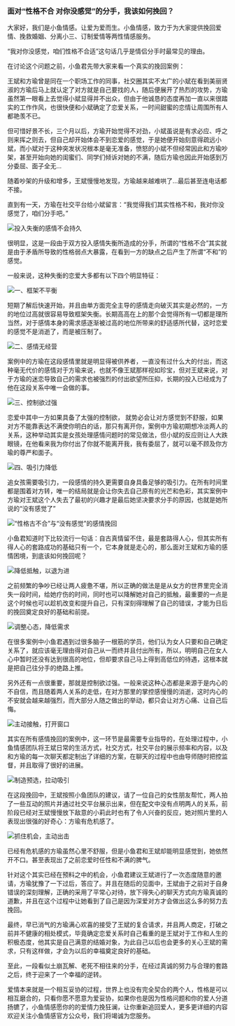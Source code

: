 ### 面对“性格不合 对你没感觉”的分手，我该如何挽回？

大家好，我们是小鱼情感。让爱为爱而生。小鱼情感，致力于为大家提供挽回爱情、挽救婚姻、分离小三、订制爱情等两性情感服务。

“我对你没感觉，咱们性格不合适”这句话几乎是情侣分手时最常见的理由。

在讨论这个问题之前，小鱼君先带大家来看一个真实的挽回案例：

王斌和方瑜曾是同在一个职场工作的同事，社交圈其实不太广的小斌在看到美丽贤淑的方瑜后马上就认定了对方就是自己要找的人，随后便展开了热烈的攻势，方瑜虽然第一眼看上去觉得小斌显得并不出众，但由于他诚恳的态度再加一直以来很踏实的工作作风，也很快便和小斌确定了恋爱关系，一时间甜蜜的恋情让周围所有人都艳羡不已。

但可惜好景不长，三个月以后，方瑜开始觉得不对劲，小斌虽说是有求必应、呼之则来挥之则去，但自己却开始体会不到恋爱的感觉，于是她便开始刻意得疏远小斌，而小斌对于这种突发状况根本是毫无准备，愤怒的小斌不但经常因此和方瑜吵架，甚至开始向她的闺蜜们、同学们倾诉对她的不满，随后方瑜也因此开始感到万分委屈、面子全无...

随着吵架的升级和增多，王斌慢慢地发现，方瑜越来越难哄了...最后甚至连电话都不接。

直到有一天，方瑜在社交平台给小斌留言：“我觉得我们其实性格不和，我对你没感觉了，咱们分手吧。”

![投入失衡的感情不会持久](/im/images/articles/a3/a3_1/image1.png "投入失衡的感情不会持久")

很明显，这是一段由于双方投入感情失衡所造成的分手，所谓的“性格不合”其实就是由于矛盾所导致的性格弱点大暴露，在看到一方的缺点之后产生了所谓“不和”的感觉。

一般来说，这种失衡的恋爱大多都有以下四个明显特征：

![一、框架不平衡](/im/images/articles/a3/a3_1/image2.png "一、框架不平衡")

短期了解后快速开始，并且由单方面完全主导的感情走向破灭其实是必然的，一方的地位过高就很容易导致框架失衡。长期高高在上的那个会觉得所有一切都是理所当然，对于感情本身的需求感逐渐被过高的地位所带来的舒适感所代替，这时恋爱的感觉不是消逝了，而是被压制了。

![二、感情无经营](/im/images/articles/a3/a3_1/image3.png "二、感情无经营")

案例中的方瑜在这段感情里就是明显得被供养者，一直没有过什么大的付出，而这种毫无代价的感情对于方瑜来说，也就不像王斌那样视如珍宝，但对王斌来说，对于方瑜的迷恋导致自己的需求也被强烈的付出欲望所压抑，长期的投入已经成为了他在这段关系中唯一会做的事。

![三、控制欲过强](/im/images/articles/a3/a3_1/image4.png "三、控制欲过强")

恋爱中其中一方如果具备了太强的控制欲， 就势必会让对方感觉到不舒服，如果对方不能靠表达不满使你明白的话，那只有离开你，案例中方瑜初期想冷淡两人的关系，这种举动其实是女孩处理感情问题时的常见做法，但小斌的反应则让人大跌眼镜，在他看来我为你付出了你就不能离开我，我有委屈了，就可以毫不顾及你方瑜的尊严和面子。

![四、吸引力降低](/im/images/articles/a3/a3_1/image5.png "四、吸引力降低")

追女孩需要吸引力，一段感情的持久更需要自身具备足够的吸引力。在所有时间里都是围着对方转，唯一的结局就是会让你失去自己原有的光芒和色彩，其实案例中方瑜对王斌这个人失去了最初的兴趣才是最后她坚决要求分手的原因，也就是她所说的“没有感觉了”

![“性格古不合”与“没有感觉”的感情挽回](/im/images/articles/a3/a3_1/image6.png "“性格不合”与“没有感觉”的感情挽回")

小鱼君知道时下比较流行一句话：自古真情留不住，最是套路得人心，但其实所有得人心的套路成功的基础只有一个，它本身就是走心的，那么面对王斌和方瑜的感情困境，到底该如何挽回呢？

![降低抵触，以退为进](/im/images/articles/a3/a3_1/image7.png "降低抵触，以退为进")

之前频繁的争吵已经让两人疲惫不堪，所以正确的做法是是从女方的世界里完全消失一段时间，给她疗伤的时间，同时也可以降解她对自己的抵触，最重要的一点是这个时候也可以趁机改变和提升自己，只有深刻得理解了自己的错误，才能为日后的挽回奠定良好的基础和前提。

![调整心态，降低需求](/im/images/articles/a3/a3_1/image8.png "调整心态，降低需求")

在很多案例中小鱼君遇到过很多脑子一根筋的学员，他们认为女人只要和自己确定关系了，就应该毫无理由得对自己从一而终并且付出所有，所以，明明自己在女人心中暂时还没有达到很高的地位，但却要求自己马上得到高低位的待遇，这根本就是把自己往分手的绝路上推。

另外还有一点很重要，那就是控制欲过强。一般来说这种心态都是来源于是内心的不自信，而且随着两人关系的走低，在对方那里的掌控感慢慢的消逝，这时内心的不安就会越来越强烈，而大部分人随之做出的举动，都只会让对方心痛、让自己后悔。

![主动接触，打开窗口](/im/images/articles/a3/a3_1/image8.png "主动接触，打开窗口")

其实在所有感情挽回的案例中，这一环节是最需要专业指导的，在处理过程中，小鱼情感团队将王斌日常的生活方式，社交方式，社交平台的展示频率和内容，以及和方瑜的每一次聊天都定制出了详细的方案，在聊天的过程中也由导师随时把控监督，并且取得了很好的进展。

![制造预选，拉动吸引](/im/images/articles/a3/a3_1/image10.png "制造预选，拉动吸引")

在这段挽回中，王斌按照小鱼团队的建议，请了一位自己的女性朋友帮忙，两人拍了一些互动的照片并通过社交平台展示出来，但在配文中没有点明两人的关系，前阶段已经对王斌慢慢放下敌意的小莉此时也有了令人兴奋的反应，她对照片里的人表现出很强的好奇心：方瑜有危机感了。

![抓住机会，主动出击](/im/images/articles/a3/a3_1/image11.png "抓住机会，主动出击")

已经有危机感的方瑜虽然心里不舒服，但是小鱼君和王斌却能明显感觉到，她依然开不口。甚至表现出了之前恋爱时任性和不满的脾气。

针对这个其实已经在预料之中的机会，小鱼君建议王斌进行了一次态度随意的邀请，方瑜犹豫了一下过后，答应了。并且在随后的见面中，王斌由于之前对于自身错误的深刻理解，正确的采用了平常心对待，放下得失心的聊天方式向方瑜真诚的道歉，并且在这个过程中让她看到了自己是因为深爱对方才会做出这么多的努力去挽回。

最终，早已消气的方瑜满心欢喜的接受了王斌的复合请求，并且两人商定，打破之前并不健康的相处模式，毕竟确定恋爱关系时自己看重的是王斌对于工作和人生的积极态度，他其实是自己满意的结婚对象，为此自己以后也会更多的关心王斌的需求，只有这样做，才会为以后的幸福奠定良好的基础。

至此，一段看似土崩瓦解、老死不相往来的分手，在经过真诚的努力与合理的套路之后，终于迎来了一个幸福的逆转。

爱情本来就是一个相互妥协的过程，世界上也没有完全契合的两个人，性格是可以相互磨合的，只看你愿不愿意为爱妥协，如果你也是因为性格问题和你的爱人分道扬镳了，小鱼情感愿你的的爱情力挽狂澜，让你重新追回爱人，更多更详细的内容欢迎关注小鱼情感官方公众号，我们将竭诚为您服务。
